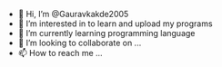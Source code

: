 - 👋 Hi, I’m @Gauravkakde2005
- 👀 I’m interested in to learn and upload my programs
- 🌱 I’m currently learning programming language
- 💞️ I’m looking to collaborate on ...
- 📫 How to reach me ...

<!---
Gauravkakde2005/Gauravkakde2005 is a ✨ special ✨ repository because its `README.md` (this file) appears on your GitHub profile.
You can click the Preview link to take a look at your changes.
--->
